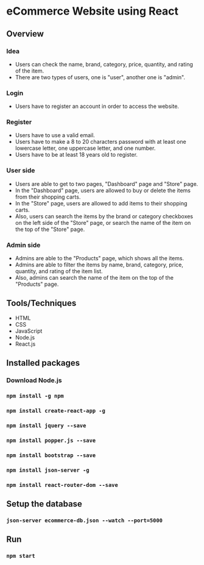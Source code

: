 # eCommerce Website using React

## Overview
### Idea
- Users can check the name, brand, category, price, quantity, and rating of the item. 
- There are two types of users, one is "user", another one is "admin". 

### Login 
- Users have to register an account in order to access the website. 

### Register
- Users have to use a valid email.
- Users have to make a 8 to 20 characters password with at least one lowercase letter, one uppercase letter, and one number. 
- Users have to be at least 18 years old to register. 

### User side
- Users are able to get to two pages, "Dashboard" page and "Store" page.
- In the "Dashboard" page, users are allowed to buy or delete the items from their shopping carts. 
- In the "Store" page, users are allowed to add items to their shopping carts. 
- Also, users can search the items by the brand or category checkboxes on the left side of the "Store" page, or search the name of the item on the top of the "Store" page. 

### Admin side
- Admins are able to the "Products" page, which shows all the items. 
- Admins are able to filter the items by name, brand, category, price, quantity, and rating of the item list. 
- Also, admins can search the name of the item on the top of the "Products" page. 

## Tools/Techniques
- HTML
- CSS
- JavaScript
- Node.js
- React.js

## Installed packages
### Download Node.js
### `npm install -g npm`
### `npm install create-react-app -g`
### `npm install jquery --save`
### `npm install popper.js --save`
### `npm install bootstrap --save`
### `npm install json-server -g`
### `npm install react-router-dom --save`

## Setup the database
### `json-server ecommerce-db.json --watch --port=5000`

## Run
### `npm start`

